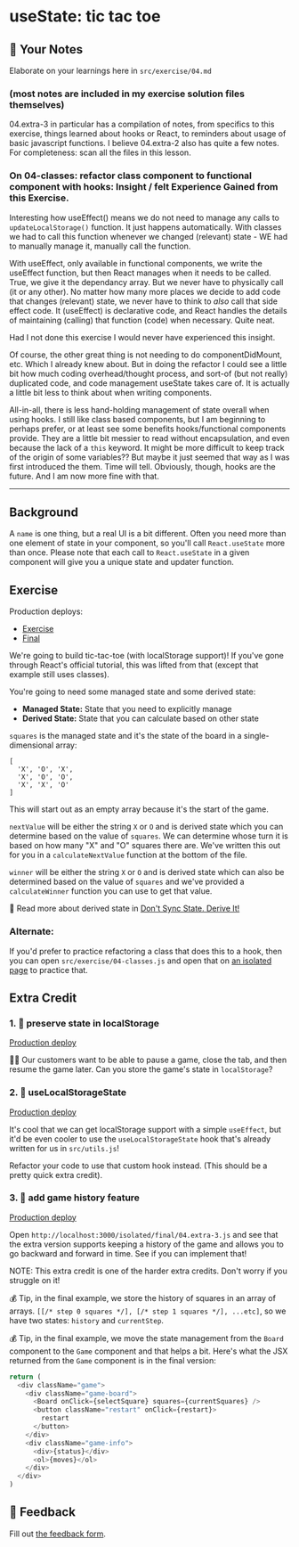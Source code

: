 # useState: tic tac toe

## 📝 Your Notes

Elaborate on your learnings here in `src/exercise/04.md`

### (most notes are included in my exercise solution files themselves)

04.extra-3 in particular has a compilation of notes, from specifics to this
exercise, things learned about hooks or React, to reminders about usage of basic
javascript functions. I believe 04.extra-2 also has quite a few notes. For
completeness: scan all the files in this lesson.

### On 04-classes: refactor class component to functional component with hooks: Insight / felt Experience Gained from this Exercise.

Interesting how useEffect() means we do not need to manage any calls to
`updateLocalStorage()` function. It just happens automatically. With classes we
had to call this function whenever we changed (relevant) state - WE had to
manually manage it, manually call the function.

With useEffect, only available in functional components, we write the useEffect
function, but then React manages when it needs to be called. True, we give it
the dependancy array. But we never have to physically call (it or any other). No
matter how many more places we decide to add code that changes (relevant) state,
we never have to think to _also_ call that side effect code. It (useEffect) is
declarative code, and React handles the details of maintaining (calling) that
function (code) when necessary. Quite neat.

Had I not done this exercise I would never have experienced this insight.

Of course, the other great thing is not needing to do componentDidMount, etc.
Which I already knew about. But in doing the refactor I could see a little bit
how much coding overhead/thought process, and sort-of (but not really)
duplicated code, and code management useState takes care of. It is actually a
little bit less to think about when writing components.

All-in-all, there is less hand-holding management of state overall when using
hooks. I still like class based components, but I am beginning to perhaps
prefer, or at least see some benefits hooks/functional components provide. They
are a little bit messier to read without encapsulation, and even because the
lack of a `this` keyword. It might be more difficult to keep track of the origin
of some variables?? But maybe it just seemed that way as I was first introduced
the them. Time will tell. Obviously, though, hooks are the future. And I am now
more fine with that.

---

## Background

A `name` is one thing, but a real UI is a bit different. Often you need more
than one element of state in your component, so you'll call `React.useState`
more than once. Please note that each call to `React.useState` in a given
component will give you a unique state and updater function.

## Exercise

Production deploys:

- [Exercise](https://react-hooks.netlify.app/isolated/exercise/04.js)
- [Final](https://react-hooks.netlify.app/isolated/final/04.js)

We're going to build tic-tac-toe (with localStorage support)! If you've gone
through React's official tutorial, this was lifted from that (except that
example still uses classes).

You're going to need some managed state and some derived state:

- **Managed State:** State that you need to explicitly manage
- **Derived State:** State that you can calculate based on other state

`squares` is the managed state and it's the state of the board in a
single-dimensional array:

```
[
  'X', 'O', 'X',
  'X', 'O', 'O',
  'X', 'X', 'O'
]
```

This will start out as an empty array because it's the start of the game.

`nextValue` will be either the string `X` or `O` and is derived state which you
can determine based on the value of `squares`. We can determine whose turn it is
based on how many "X" and "O" squares there are. We've written this out for you
in a `calculateNextValue` function at the bottom of the file.

`winner` will be either the string `X` or `O` and is derived state which can
also be determined based on the value of `squares` and we've provided a
`calculateWinner` function you can use to get that value.

📜 Read more about derived state in
[Don't Sync State. Derive It!](https://kentcdodds.com/blog/dont-sync-state-derive-it)

### Alternate:

If you'd prefer to practice refactoring a class that does this to a hook, then
you can open `src/exercise/04-classes.js` and open that on
[an isolated page](http://localhost:3000/isolated/exercise/04-classes.js) to
practice that.

## Extra Credit

### 1. 💯 preserve state in localStorage

[Production deploy](https://react-hooks.netlify.app/isolated/final/04.extra-1.js)

👨‍💼 Our customers want to be able to pause a game, close the tab, and then resume
the game later. Can you store the game's state in `localStorage`?

### 2. 💯 useLocalStorageState

[Production deploy](https://react-hooks.netlify.app/isolated/final/04.extra-2.js)

It's cool that we can get localStorage support with a simple `useEffect`, but
it'd be even cooler to use the `useLocalStorageState` hook that's already
written for us in `src/utils.js`!

Refactor your code to use that custom hook instead. (This should be a pretty
quick extra credit).

### 3. 💯 add game history feature

[Production deploy](https://react-hooks.netlify.app/isolated/final/04.extra-3.js)

Open `http://localhost:3000/isolated/final/04.extra-3.js` and see that the extra
version supports keeping a history of the game and allows you to go backward and
forward in time. See if you can implement that!

NOTE: This extra credit is one of the harder extra credits. Don't worry if you
struggle on it!

💰 Tip, in the final example, we store the history of squares in an array of
arrays. `[[/* step 0 squares */], [/* step 1 squares */], ...etc]`, so we have
two states: `history` and `currentStep`.

💰 Tip, in the final example, we move the state management from the `Board`
component to the `Game` component and that helps a bit. Here's what the JSX
returned from the `Game` component is in the final version:

```javascript
return (
  <div className="game">
    <div className="game-board">
      <Board onClick={selectSquare} squares={currentSquares} />
      <button className="restart" onClick={restart}>
        restart
      </button>
    </div>
    <div className="game-info">
      <div>{status}</div>
      <ol>{moves}</ol>
    </div>
  </div>
)
```

## 🦉 Feedback

Fill out
[the feedback form](https://ws.kcd.im/?ws=React%20Hooks%20%F0%9F%8E%A3&e=04%3A%20useState%3A%20tic%20tac%20toe&em=).
